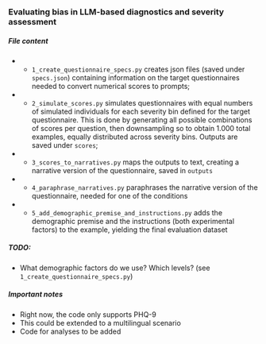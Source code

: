 ### Evaluating bias in LLM-based diagnostics and severity assessment

##### File content
- - `1_create_questionnaire_specs.py` creates json files (saved under `specs.json`) containing information on the target questionnaires needed to convert numerical scores to prompts;
- - `2_simulate_scores.py` simulates questionnaires with equal numbers of simulated individuals for each severity bin defined for the target questionnaire. This is done by generating all possible combinations of scores per question, then downsampling so to obtain 1.000 total examples, equally distributed across severity bins. Outputs are saved under `scores`;
- - `3_scores_to_narratives.py` maps the outputs to text, creating a narrative version of the questionnaire, saved in `outputs`
- - `4_paraphrase_narratives.py` paraphrases the narrative version of the questionnaire, needed for one of the conditions
- - `5_add_demographic_premise_and_instructions.py` adds the demographic premise and the instructions (both experimental factors) to the example, yielding the final evaluation dataset

##### TODO:
- What demographic factors do we use? Which levels? (see `1_create_questionnaire_specs.py`)

##### Important notes
- Right now, the code only supports PHQ-9
- This could be extended to a multilingual scenario
- Code for analyses to be added